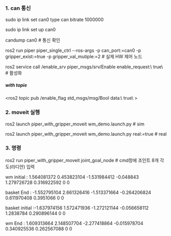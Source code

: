 ### 1. can 통신

sudo ip link set can0 type can bitrate 1000000

sudo ip link set up can0

candump can0 # 통신 확인

ros2 run piper piper_single_ctrl --ros-args -p can_port:=can0 -p gripper_exist:=true -p gripper_val_mutiple:=2 # 실제 HW 제어 노드

ros2 service call /enable_srv piper_msgs/srv/Enable enable_request:\ true\ # 활성화


##### with topie 
<ros2 topic pub /enable_flag std_msgs/msg/Bool data:\ true\ >



### 2. moveit 실행

ros2 launch piper_with_gripper_moveit wm_demo.launch.py # sim

ros2 launch piper_with_gripper_moveit wm_demo.launch.py real:=true # real

### 3. 명령
ros2 run piper_with_gripper_moveit joint_goal_node # cmd창에 조인트 8개 각도(라디안) 입력

wm initial : 1.564081372 0.453823104 -1.531984412 -0.048843 1.279726728 0.316922592 0 0

basket End : -1.552795104 2.661326416 -1.513371664 -0.264206824 0.611970408 0.3951066 0 0

basket initial :-1.637974156 1.572471936 -1.272121144 -0.056658112 1.2838784 0.290896144 0 0

wm End : 1.609313664 2.148507704 -2.277418864 -0.015978704 0.340925536 0.262567088 0 0
